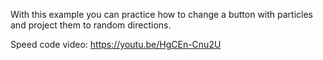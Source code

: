 With this example you can practice how to change a button with 
particles and project them to random directions. 

Speed code video: 
https://youtu.be/HgCEn-Cnu2U
